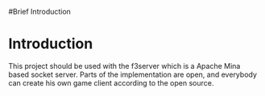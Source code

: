 #Brief Introduction

# Introduction #

This project should be used with the f3server which is a Apache Mina based socket server.
Parts of the implementation are open, and everybody can create his own game client according to the open source.